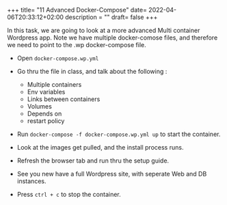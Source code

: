 +++
title= "11 Advanced Docker-Compose"
date= 2022-04-06T20:33:12+02:00
description = ""
draft= false
+++

In this task, we are going to look at a more advanced Multi container Wordpress app.
Note we have multiple docker-comose files, and therefore we need to point to the .wp docker-compose file.

- Open `docker-compose.wp.yml`
- Go thru the file in class, and talk about the following :
    - Multiple containers
    - Env variables
    - Links between containers
    - Volumes
    - Depends on
    - restart policy

- Run `docker-compose -f docker-compose.wp.yml up` to start the container.
- Look at the images get pulled, and the install process runs.
- Refresh the browser tab and run thru the setup guide.
- See you new have a full Wordpress site, with seperate Web and DB instances.
- Press `ctrl + c` to stop the container.
